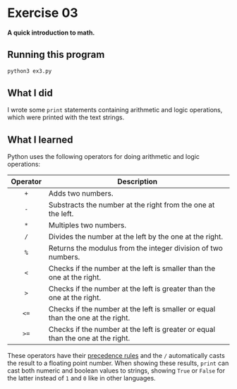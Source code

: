 # Exercise 03

**A quick introduction to math.**

## Running this program

```sh
python3 ex3.py
```

## What I did

I wrote some `print` statements containing arithmetic and logic operations, which were printed with the text strings.

## What I learned

Python uses the following operators for doing arithmetic and logic operations:

| **Operator** | **Description**                                                                 |
| :----------: | ------------------------------------------------------------------------------- |
| `+`          | Adds two numbers.                                                               |
| `-`          | Substracts the number at the right from the one at the left.                    |
| `*`          | Multiples two numbers.                                                          |
| `/`          | Divides the number at the left by the one at the right.                         |
| `%`          | Returns the modulus from the integer division of two numbers.                   |
| `<`          | Checks if the number at the left is smaller than the one at the right.          |
| `>`          | Checks if the number at the left is greater than the one at the right.          |
| `<=`         | Checks if the number at the left is smaller or equal than the one at the right. |
| `>=`         | Checks if the number at the left is greater or equal than the one at the right. |

These operators have their [precedence rules](https://docs.python.org/3/reference/expressions.html#operator-precedence) and the `/` automatically casts the result to a floating point number.
When showing these results, `print` can cast both numeric and boolean values to strings, showing `True` or `False` for the latter instead of `1` and `0` like in other languages.

